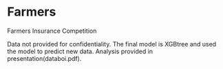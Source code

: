 # Farmers
Farmers Insurance Competition


Data not provided for confidentiality. The final model is XGBtree and used the model to predict new data. Analysis provided in presentation(databoi.pdf). 
